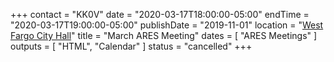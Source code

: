 +++
contact = "KK0V"
date = "2020-03-17T18:00:00-05:00"
endTime = "2020-03-17T19:00:00-05:00"
publishDate = "2019-11-01"
location = "[West Fargo City Hall](/places/west-fargo-city-hall/)"
title = "March ARES Meeting"
dates = [ "ARES Meetings" ]
outputs = [ "HTML", "Calendar" ]
status = "cancelled"
+++
